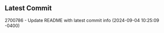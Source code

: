 
## Latest Commit
2700786 - Update README with latest commit info (2024-09-04 10:25:09 -0400) <Yunxi-Zhou>
